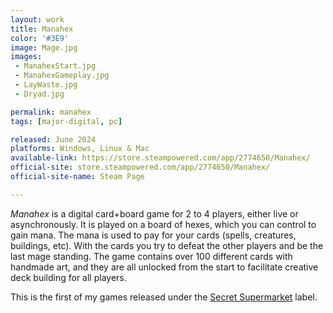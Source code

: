 ```yaml
---
layout: work
title: Manahex
color: '#3E9'
image: Mage.jpg
images:
 - ManahexStart.jpg
 - ManahexGameplay.jpg
 - LayWaste.jpg
 - Dryad.jpg

permalink: manahex
tags: [major-digital, pc]

released: June 2024
platforms: Windows, Linux & Mac
available-link: https://store.steampowered.com/app/2774650/Manahex/
official-site: store.steampowered.com/app/2774650/Manahex/
official-site-name: Steam Page

---
```


*Manahex* is a digital card+board game for 2 to 4 players, either live
or asynchronously. It is played on a board of hexes, which you can
control to gain mana. The mana is used to pay for your cards (spells,
creatures, buildings, etc). With the cards you try to defeat the other
players and be the last mage standing. The game contains over 100
different cards with handmade art, and they are all unlocked from the
start to facilitate creative deck building for all players.

This is the first of my games released under the [Secret&nbsp;Supermarket](https://www.secretsupermarket.com) label.
